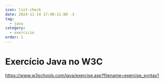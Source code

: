 ```yaml
---
icon: list-check
date: 2024-11-14 17:40:11.00 -3
tag:
  - java
category:
  - exercicio
order: 1
---
```


# Exercício Java no W3C

https://www.w3schools.com/java/exercise.asp?filename=exercise_syntax1